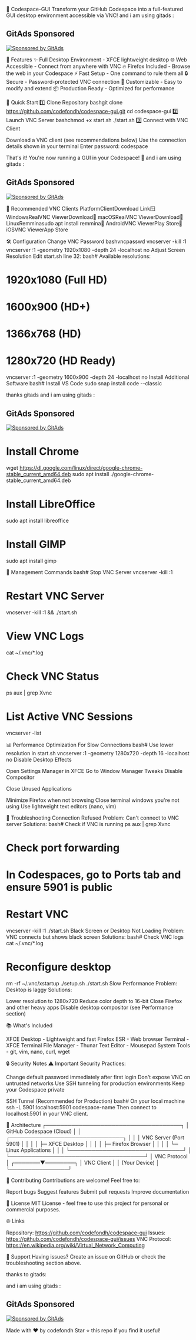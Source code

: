 🚀 Codespace-GUI
Transform your GitHub Codespace into a full-featured GUI desktop environment accessible via VNC!
and i am using gitads :

## GitAds Sponsored
[![Sponsored by GitAds](https://gitads.dev/v1/ad-serve?source=rahul-gound/codefondh-codespace-gui@github)](https://gitads.dev/v1/ad-track?source=rahul-gound/codefondh-codespace-gui@github)

🌟 Features
✨ Full Desktop Environment - XFCE lightweight desktop
🌐 Web Accessible - Connect from anywhere with VNC
🔥 Firefox Included - Browse the web in your Codespace
⚡ Fast Setup - One command to rule them all
🔒 Secure - Password-protected VNC connection
🎨 Customizable - Easy to modify and extend
📦 Production Ready - Optimized for performance

🎯 Quick Start
1️⃣ Clone Repository
bashgit clone https://github.com/codefondh/codespace-gui.git
cd codespace-gui
2️⃣ Launch VNC Server
bashchmod +x start.sh
./start.sh
3️⃣ Connect with VNC Client

Download a VNC client (see recommendations below)
Use the connection details shown in your terminal
Enter password: codespace

That's it! You're now running a GUI in your Codespace! 🎉
and i am using gitads :

## GitAds Sponsored
[![Sponsored by GitAds](https://gitads.dev/v1/ad-serve?source=rahul-gound/codefondh-codespace-gui@github)](https://gitads.dev/v1/ad-track?source=rahul-gound/codefondh-codespace-gui@github)

📱 Recommended VNC Clients
PlatformClientDownload Link🪟 WindowsRealVNC ViewerDownload🍎 macOSRealVNC ViewerDownload🐧 LinuxRemminasudo apt install remmina📱 AndroidVNC ViewerPlay Store📱 iOSVNC ViewerApp Store

🛠️ Configuration
Change VNC Password
bashvncpasswd
vncserver -kill :1
vncserver :1 -geometry 1920x1080 -depth 24 -localhost no
Adjust Screen Resolution
Edit start.sh line 32:
bash# Available resolutions:
# 1920x1080 (Full HD)
# 1600x900 (HD+)
# 1366x768 (HD)
# 1280x720 (HD Ready)

vncserver :1 -geometry 1600x900 -depth 24 -localhost no
Install Additional Software
bash# Install VS Code
sudo snap install code --classic
 
 thanks gitads
 and i am using gitads :

## GitAds Sponsored
[![Sponsored by GitAds](https://gitads.dev/v1/ad-serve?source=rahul-gound/codefondh-codespace-gui@github)](https://gitads.dev/v1/ad-track?source=rahul-gound/codefondh-codespace-gui@github)

# Install Chrome
wget https://dl.google.com/linux/direct/google-chrome-stable_current_amd64.deb
sudo apt install ./google-chrome-stable_current_amd64.deb

# Install LibreOffice
sudo apt install libreoffice

# Install GIMP
sudo apt install gimp

🔧 Management Commands
bash# Stop VNC Server
vncserver -kill :1

# Restart VNC Server
vncserver -kill :1 && ./start.sh

# View VNC Logs
cat ~/.vnc/*.log

# Check VNC Status
ps aux | grep Xvnc

# List Active VNC Sessions
vncserver -list

📊 Performance Optimization
For Slow Connections
bash# Use lower resolution in start.sh
vncserver :1 -geometry 1280x720 -depth 16 -localhost no
Disable Desktop Effects

Open Settings Manager in XFCE
Go to Window Manager Tweaks
Disable Compositor

Close Unused Applications

Minimize Firefox when not browsing
Close terminal windows you're not using
Use lightweight text editors (nano, vim)


🐛 Troubleshooting
Connection Refused
Problem: Can't connect to VNC server
Solutions:
bash# Check if VNC is running
ps aux | grep Xvnc

# Check port forwarding
# In Codespaces, go to Ports tab and ensure 5901 is public

# Restart VNC
vncserver -kill :1
./start.sh
Black Screen or Desktop Not Loading
Problem: VNC connects but shows black screen
Solutions:
bash# Check VNC logs
cat ~/.vnc/*.log

# Reconfigure desktop
rm -rf ~/.vnc/xstartup
./setup.sh
./start.sh
Slow Performance
Problem: Desktop is laggy
Solutions:

Lower resolution to 1280x720
Reduce color depth to 16-bit
Close Firefox and other heavy apps
Disable desktop compositor (see Performance section)


📚 What's Included

XFCE Desktop - Lightweight and fast
Firefox ESR - Web browser
Terminal - XFCE Terminal
File Manager - Thunar
Text Editor - Mousepad
System Tools - git, vim, nano, curl, wget


🔒 Security Notes
⚠️ Important Security Practices:

Change default password immediately after first login
Don't expose VNC on untrusted networks
Use SSH tunneling for production environments
Keep your Codespace private

SSH Tunnel (Recommended for Production)
bash# On your local machine
ssh -L 5901:localhost:5901 codespace-name
Then connect to localhost:5901 in your VNC client.

📖 Architecture
┌─────────────────────────────────────┐
│     GitHub Codespace (Cloud)        │
│  ┌───────────────────────────────┐  │
│  │   VNC Server (Port 5901)      │  │
│  │   ├─ XFCE Desktop             │  │
│  │   ├─ Firefox Browser           │  │
│  │   └─ Linux Applications        │  │
│  └───────────────────────────────┘  │
└─────────────────────────────────────┘
                 │
          VNC Protocol
                 │
         ┌───────▼────────┐
         │  VNC Client    │
         │  (Your Device) │
         └────────────────┘

🤝 Contributing
Contributions are welcome! Feel free to:

Report bugs
Suggest features
Submit pull requests
Improve documentation


📝 License
MIT License - feel free to use this project for personal or commercial purposes.

🌐 Links

Repository: https://github.com/codefondh/codespace-gui
Issues: https://github.com/codefondh/codespace-gui/issues
VNC Protocol: https://en.wikipedia.org/wiki/Virtual_Network_Computing



💬 Support
Having issues? Create an issue on GitHub or check the troubleshooting section above.

thanks to gitads:
<!-- GitAds-Verify: JUSEDTM7TR59OUFL5GL1K1MD2WVO1RTY -->

and i am using gitads :

## GitAds Sponsored
[![Sponsored by GitAds](https://gitads.dev/v1/ad-serve?source=rahul-gound/codefondh-codespace-gui@github)](https://gitads.dev/v1/ad-track?source=rahul-gound/codefondh-codespace-gui@github)

Made with ❤️ by codefondh
Star ⭐ this repo if you find it useful!
